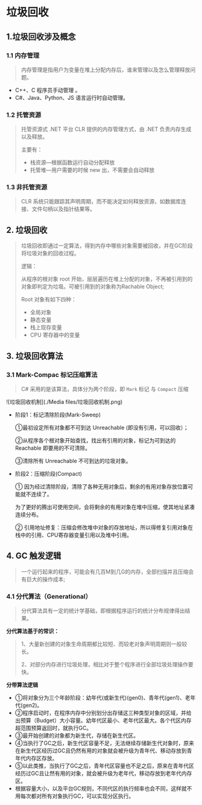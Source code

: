 # 垃圾回收

## 1.垃圾回收涉及概念

### 1.1 内存管理

> 内存管理是指用户为变量在堆上分配内存后，谁来管理以及怎么管理释放问题。

* C++、C 程序员手动管理  。
* C#、Java、Python、JS 语言运行时自动管理。

### 1.2 托管资源

> 托管资源式 .NET 平台 CLR 提供的内存管理方式，由 .NET 负责内存生成以及释放。
>
> 主要有：
>
> * 栈资源—根据函数运行自动分配释放
> * 托管堆—用户需要的时候 new 出，不需要会自动释放

### 1.3 非托管资源

> CLR 系统只能跟踪其声明周期，而不能决定如何释放资源，如数据库连接、文件句柄以及指针结果等。

## 2. 垃圾回收

> 垃圾回收即通过一定算法，得到内存中哪些对象需要被回收，并在GC阶段将垃圾对象的回收过程。
>
> 逻辑：
>
> 从程序的根对象 root 开始，层层遍历在堆上分配的对象，不再被引用到的对象即判定为垃圾。可被引用到的对象称为Rachable Object;
>
> Root 对象有如下四种：
>
> * 全局对象
> * 静态变量
> * 栈上现存变量
> * CPU 寄存器中的变量

## 3. 垃圾回收算法

### 3.1 Mark-Compac 标记压缩算法

> C# 采用的是该算法，具体分为两个阶段，即 `Mark` 标记 与 `Compact` 压缩

![垃圾回收机制](./Media files/垃圾回收机制.png)

* 阶段1：标记清除阶段(Mark-Sweep)

    ①最初设定所有对象都不可到达 Unreachable (即没有引用，可以回收）；

    ②从程序各个根对象开始查找，找出有引用的对象，标记为可到达的 Reachable 即要用的不可清除。

    ③清除所有 Unreachable 不可到达的垃圾对象。

* 阶段2：压缩阶段(Compact)

    ① 因为经过清除阶段，清除了各种无用对象后，剩余的有用对象存放位置可能就不连续了。

    为了更好的腾出可使用空间，会将剩余的有用对象在堆中压缩，使其地址紧凑连续分布。

    ② 引用地址修复：压缩会修改堆中对象的存放地址，所以得修复引用对象在栈中的引用、CPU寄存器变量引用以及堆中引用。

## 4. GC 触发逻辑

> 一个运行起来的程序，可能会有几百M到几G的内存，全部扫描并且压缩会有巨大的操作成本;

### 4.1 分代算法（Generational）

> 分代算法具有一定的统计学基础，即根据程序运行的统计分布规律得出结果。

**分代算法基于的常识：**

> 1、大量新创建的对象生命周期都比较短、而较老对象声明周期则一般较长。
>
> 2、对部分内存进行垃圾处理，相比对于整个程序进行全部垃圾处理操作要快。

**分带算法逻辑**

* ①将对象分为三个年龄阶段：幼年代(或新生代)(gen0)、青年代(gen1)、老年代(gen2)。
* ②程序启动时，在程序内存中分别划分出存储这三种类型对象的区域，并给出预算（Budget）大小容量。幼年代区最小、老年代区最大。各个代区内存超范围预算返回时，就执行GC。
* ③最开始创建的对象都为新生代，存储在新生代区。
* ④当执行了GC之后，新生代区容量不足，无法继续存储新生代对象时，原来在新生代区经历过GC且仍然有用的对象就会被升级为青年代、移动存放到青年代内存区存放。
* ⑤以此类推，当执行了GC之后，青年代区容量也不足之后，原来在青年代区经历过GC且让然有用的对象，就会被升级为老年代，移动存放到老年代内存区。
* 根据容量大小，以及平台GC规则，不同代区的执行频率也会不同，这样就不用每次都对所有对象执行GC，可以实现分区执行。